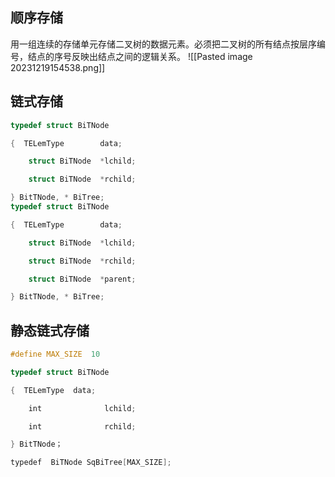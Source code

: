 ## 顺序存储
用一组连续的存储单元存储二叉树的数据元素。必须把二叉树的所有结点按层序编号，结点的序号反映出结点之间的逻辑关系。
![[Pasted image 20231219154538.png]]

## 链式存储
```cpp
typedef struct BiTNode

{  TELemType        data;

    struct BiTNode  *lchild;

    struct BiTNode  *rchild;

} BitTNode, * BiTree;
typedef struct BiTNode

{  TELemType        data;

    struct BiTNode  *lchild;

    struct BiTNode  *rchild;

    struct BiTNode  *parent;

} BitTNode, * BiTree;
```

## 静态链式存储
```cpp
#define MAX_SIZE  10

typedef struct BiTNode

{  TELemType  data;

    int              lchild;

    int              rchild;

} BitTNode；

typedef  BiTNode SqBiTree[MAX_SIZE];
```